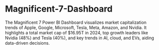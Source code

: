 # Magnificent-7-Dashboard
 The Magnificent 7 Power BI Dashboard visualizes market capitalization trends of Apple, Google, Microsoft, Tesla, Meta, Amazon, and Nvidia. It highlights a total market cap of $16.95T in 2024, top growth leaders like Nvidia (48%) and Tesla (40%), and key trends in AI, cloud, and EVs, aiding data-driven decisions.
